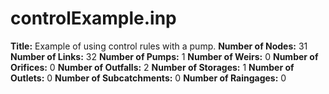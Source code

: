 # controlExample.inp
**Title:** Example of using control rules with a pump.
**Number of Nodes:** 31
**Number of Links:** 32
**Number of Pumps:** 1
**Number of Weirs:** 0
**Number of Orifices:** 0
**Number of Outfalls:** 2
**Number of Storages:** 1
**Number of Outlets:** 0
**Number of Subcatchments:** 0
**Number of Raingages:** 0
